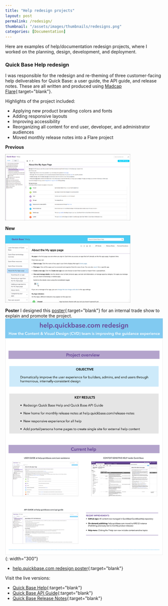 ```yaml
---
title: "Help redesign projects"
layout: post
permalink: /redesign/
thumbnail: "/assets/images/thumbnails/redesigns.png"
categories: [Documentation]
---
```

Here are examples of help/documentation redesign projects, where I worked on the planning, design, development, and deployment.

### Quick Base Help redesign
I was responsible for the redesign and re-theming of three customer-facing help deliverables for Quick Base: a user guide, the API guide, and release notes. These are all written and produced using [Madcap Flare](https://www.madcapsoftware.com/products/flare/){:target="blank"}.

Highlights of the project included:
- Applying new product branding colors and fonts
- Adding responsive layouts
- Improving accessibility
- Reorganizing all content for end user, developer, and administrator audiences
- Moved monthly release notes into a Flare project

<div class="postrow">
  <div class="postcolumn">
  <p><b>Previous</b></p>
  <img src="/assets/images/2017-help.png" style="width: 400px">
  </div>
  <div class="postcolumn">
  <p><b>New</b></p>
  <img src="/assets/images/2018-help.png" style="width: 400px">
  </div>
</div>

**Poster**
I designed this [poster](/assets/pdf/helpredesign-poster.pdf){:target="blank"} for an internal trade show to explain and promote the project.
![](/assets/images/helpredesign-poster.png){: width="300"}
- [help.quickbase.com redesign poster](/assets/pdf/helpredesign-poster.pdf){:target="blank"}

Visit the live versions:
- [Quick Base Help](https://help.quickbase.com){:target="blank"}
- [Quick Base API Guide](https://help.quickbase.com/api-guide/){:target="blank"}
- [Quick Base Release Notes](https://help.quickbase.com/release-notes/){:target="blank"}
